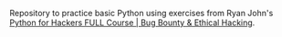Repository to practice basic Python using exercises from Ryan John's [Python for Hackers FULL Course | Bug Bounty & Ethical Hacking](https://www.youtube.com/watch?v=XWuP5Yf5ILI&ab_channel=RyanJohn).
